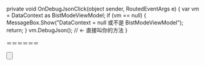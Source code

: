 private void OnDebugJsonClick(object sender, RoutedEventArgs e)
{
    var vm = DataContext as BistModeViewModel;
    if (vm == null)
    {
        MessageBox.Show("DataContext = null 或不是 BistModeViewModel");
        return;
    }
    vm.DebugJson();   // <- 直接叫你的方法
}

＝＝＝＝＝＝

<Button Content="Debug JSON & Map"
        Width="200" Height="32" Margin="8"
        Click="OnDebugJsonClick"/>
